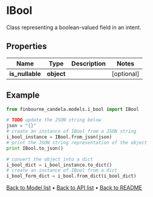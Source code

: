 # IBool

Class representing a boolean-valued field in an intent.      

## Properties
Name | Type | Description | Notes
------------ | ------------- | ------------- | -------------
**is_nullable** | **object** |  | [optional] 

## Example

```python
from finbourne_candela.models.i_bool import IBool

# TODO update the JSON string below
json = "{}"
# create an instance of IBool from a JSON string
i_bool_instance = IBool.from_json(json)
# print the JSON string representation of the object
print IBool.to_json()

# convert the object into a dict
i_bool_dict = i_bool_instance.to_dict()
# create an instance of IBool from a dict
i_bool_form_dict = i_bool.from_dict(i_bool_dict)
```
[Back to Model list](../README.md#documentation-for-models) &#8226; [Back to API list](../README.md#documentation-for-api-endpoints) &#8226; [Back to README](../README.md)


